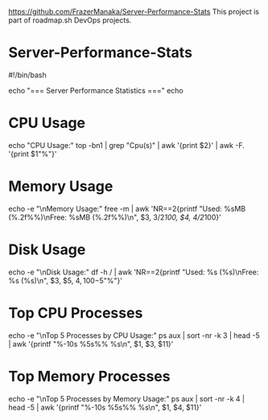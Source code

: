 https://github.com/FrazerManaka/Server-Performance-Stats
This project is part of roadmap.sh DevOps projects.
# Server-Performance-Stats
#!/bin/bash

echo "=== Server Performance Statistics ==="
echo

# CPU Usage
echo "CPU Usage:"
top -bn1 | grep "Cpu(s)" | awk '{print $2}' | awk -F. '{print $1"%"}'

# Memory Usage
echo -e "\nMemory Usage:"
free -m | awk 'NR==2{printf "Used: %sMB (%.2f%%)\nFree: %sMB (%.2f%%)\n", $3, $3/$2*100, $4, $4/$2*100}'

# Disk Usage
echo -e "\nDisk Usage:"
df -h / | awk 'NR==2{printf "Used: %s (%s)\nFree: %s (%s)\n", $3, $5, $4, 100-$5"%"}'

# Top CPU Processes
echo -e "\nTop 5 Processes by CPU Usage:"
ps aux | sort -nr -k 3 | head -5 | awk '{printf "%-10s %5s%% %s\n", $1, $3, $11}'

# Top Memory Processes
echo -e "\nTop 5 Processes by Memory Usage:"
ps aux | sort -nr -k 4 | head -5 | awk '{printf "%-10s %5s%% %s\n", $1, $4, $11}'
